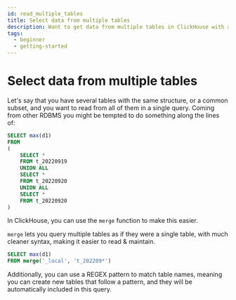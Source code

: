```yaml
---
id: read_multiple_tables
title: Select data from multiple tables
description: Want to get data from multiple tables in ClickHouse with a single query? Use the merge() ClickHouse function instead of UNION ALL for cleaner queries.
tags:
  - beginner
  - getting-started
---
```


# Select data from multiple tables

Let's say that you have several tables with the same structure, or a common subset, and you want to read from all of them in a single query. Coming from other RDBMS you might be tempted to do something along the lines of:

```sql
SELECT max(d1)
FROM
(
    SELECT *
    FROM t_20220919
    UNION ALL
    SELECT *
    FROM t_20220920
    UNION ALL
    SELECT *
    FROM t_20220920
)
```

In ClickHouse, you can use the `merge` function to make this easier.

`merge` lets you query multiple tables as if they were a single table, with much cleaner syntax, making it easier to read & maintain.

```sql
SELECT max(d1)
FROM merge('_local', 't_202209*')
```

Additionally, you can use a REGEX pattern to match table names, meaning you can create new tables that follow a pattern, and they will be automatically included in this query. 
